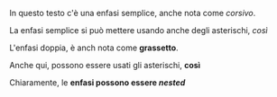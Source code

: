 In questo testo c'è una enfasi semplice, anche nota come _corsivo_.

La enfasi semplice si può mettere usando anche degli asterischi, *così*

L'enfasi doppia, è anch nota come __grassetto__.

Anche qui, possono essere usati gli asterischi, **così**

Chiaramente, le **enfasi possono essere _nested_**
